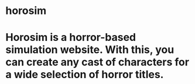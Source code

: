 # horosim

# Horosim is a horror-based simulation website. With this, you can create any cast of characters for a wide selection of horror titles.